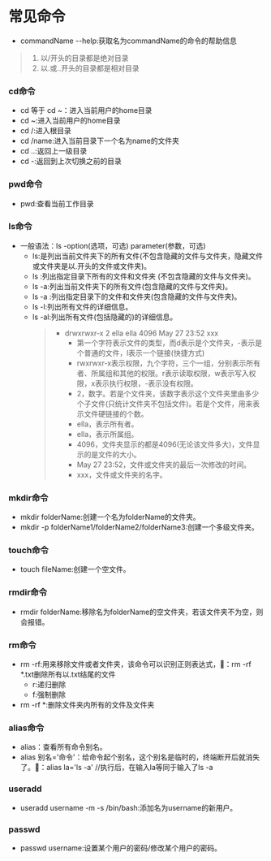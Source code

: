 # 常见命令
- commandName --help:获取名为commandName的命令的帮助信息
> 1. 以/开头的目录都是绝对目录
> 2. 以.或..开头的目录都是相对目录

### cd命令
- cd 等于 cd ~：进入当前用户的home目录
- cd ~:进入当前用户的home目录
- cd /:进入根目录
- cd /name:进入当前目录下一个名为name的文件夹
- cd ..:返回上一级目录
- cd -:返回到上次切换之前的目录

### pwd命令
- pwd:查看当前工作目录

### ls命令
- 一般语法：ls -option(选项，可选) parameter(参数，可选)
   - ls:是列出当前文件夹下的所有文件(不包含隐藏的文件与文件夹，隐藏文件或文件夹是以.开头的文件或文件夹)。
   - ls <path>:列出指定目录下所有的文件和文件夹 (不包含隐藏的文件与文件夹)。 
   - ls -a:列出当前文件夹下的所有文件(包含隐藏的文件与文件夹)。
   - ls -a <path>:列出指定目录下的文件和文件夹(包含隐藏的文件与文件夹)。 
   - ls -l:列出所有文件的详细信息。
   - ls -al:列出所有文件(包括隐藏的)的详细信息。
      > * drwxrwxr-x 2 ella ella 4096 May 27 23:52 xxx 
      >   - 第一个字符表示文件的类型，而d表示是个文件夹，-表示是个普通的文件，l表示一个链接(快捷方式)
      >   - rwxrwxr-x表示权限，九个字符，三个一组，分别表示所有者、所属组和其他的权限。r表示读取权限，w表示写入权限，x表示执行权限，-表示没有权限。
      >   - 2，数字。若是个文件夹，该数字表示这个文件夹里由多少个子文件(只统计文件夹不包括文件)。若是个文件，用来表示文件硬链接的个数。
      >   - ella，表示所有者。
      >   - ella，表示所属组。
      >   - 4096，文件夹显示的都是4096(无论该文件多大)，文件显示的是文件的大小。
      >   - May 27 23:52，文件或文件夹的最后一次修改的时间。
      >   - xxx，文件或文件夹的名字。 

### mkdir命令
- mkdir folderName:创建一个名为folderName的文件夹。
- mkdir -p folderName1/folderName2/folderName3:创建一个多级文件夹。

### touch命令
- touch fileName:创建一个空文件。

### rmdir命令
- rmdir folderName:移除名为folderName的空文件夹，若该文件夹不为空，则会报错。

### rm命令
- rm -rf:用来移除文件或者文件夹，该命令可以识别正则表达式，🌰：rm -rf \*.txt删除所有以.txt结尾的文件
   - r:递归删除
   - f:强制删除
- rm -rf \*:删除文件夹内所有的文件及文件夹

### alias命令
- alias：查看所有命令别名。
- alias 别名='命令'：给命令起个别名，这个别名是临时的，终端断开后就消失了。🌰：alias la='ls -a' //执行后，在输入la等同于输入了ls -a

### useradd
- useradd username -m -s /bin/bash:添加名为username的新用户。

### passwd
- passwd username:设置某个用户的密码/修改某个用户的密码。
